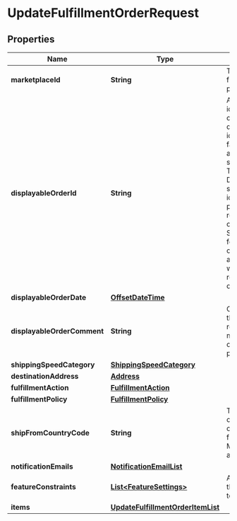 # UpdateFulfillmentOrderRequest

## Properties
Name | Type | Description | Notes
------------ | ------------- | ------------- | -------------
**marketplaceId** | **String** | The marketplace the fulfillment order is placed against. |  [optional]
**displayableOrderId** | **String** | A fulfillment order identifier that the seller creates. This value displays as the order identifier in recipient-facing materials such as the outbound shipment packing slip. The value of DisplayableOrderId should match the order identifier that the seller provides to the recipient. The seller can use the SellerFulfillmentOrderId for this value or they can specify an alternate value if they want the recipient to reference an alternate order identifier. |  [optional]
**displayableOrderDate** | [**OffsetDateTime**](OffsetDateTime.md) |  |  [optional]
**displayableOrderComment** | **String** | Order-specific text that appears in recipient-facing materials such as the outbound shipment packing slip. |  [optional]
**shippingSpeedCategory** | [**ShippingSpeedCategory**](ShippingSpeedCategory.md) |  |  [optional]
**destinationAddress** | [**Address**](Address.md) |  |  [optional]
**fulfillmentAction** | [**FulfillmentAction**](FulfillmentAction.md) |  |  [optional]
**fulfillmentPolicy** | [**FulfillmentPolicy**](FulfillmentPolicy.md) |  |  [optional]
**shipFromCountryCode** | **String** | The two-character country code for the country from which the fulfillment order ships. Must be in ISO 3166-1 alpha-2 format. |  [optional]
**notificationEmails** | [**NotificationEmailList**](NotificationEmailList.md) |  |  [optional]
**featureConstraints** | [**List&lt;FeatureSettings&gt;**](FeatureSettings.md) | A list of features and their fulfillment policies to apply to the order. |  [optional]
**items** | [**UpdateFulfillmentOrderItemList**](UpdateFulfillmentOrderItemList.md) |  |  [optional]
